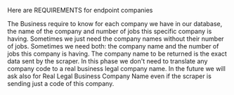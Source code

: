 Here are REQUIREMENTS for endpoint companies

The Business require to know for each company we have in our database, the name of the company and number of jobs this specific company is having.
Sometimes we just need the company names without their number of jobs. Sometimes we need both: the company name and the number of jobs this company is having.
The company name to be returned is the exact data sent by the scraper. In this phase we don't need to translate any company code to a real business legal company name.
In the future we will ask also for Real Legal Business Company Name even if the scraper is sending just a code of this company.
